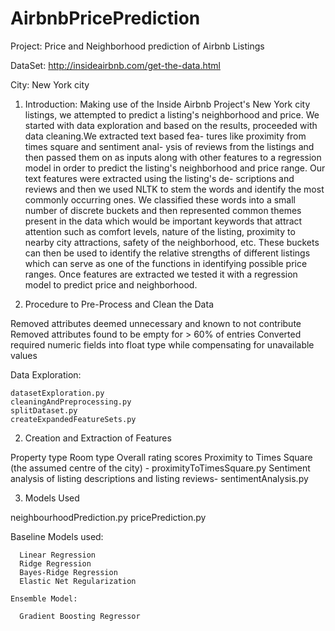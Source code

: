 # AirbnbPricePrediction
Project: Price and Neighborhood prediction of Airbnb Listings

DataSet: http://insideairbnb.com/get-the-data.html

City: New York city

1) Introduction:
Making use of the Inside Airbnb Project's New York city listings, we attempted to predict a listing's neighborhood and price. We started with data exploration and based on the results,
proceeded with data cleaning.We extracted text based fea-
tures like proximity from times square and sentiment anal-
ysis of reviews from the listings and then passed them on
as inputs along with other features to a regression model in
order to predict the listing's neighborhood and price range.
Our text features were extracted using the listing's de-
scriptions and reviews and then we used NLTK to stem
the words and identify the most commonly occurring ones.
We classified these words into a small number of discrete
buckets and then represented common themes present in
the data which would be important keywords that attract
attention such as comfort levels, nature of the listing, proximity to nearby city attractions, safety of the neighborhood,
etc. These buckets can then be used to identify the relative
strengths of different listings which can serve as one of the
functions in identifying possible price ranges. Once features
are extracted we tested it with a regression model to predict
price and neighborhood.
  
2) Procedure to Pre-Process and Clean the Data

Removed attributes deemed unnecessary and known to not contribute
Removed attributes found to be empty for > 60% of entries
Converted required numeric fields into float type while compensating for unavailable values

  Data Exploration:
  
    datasetExploration.py
    cleaningAndPreprocessing.py
    splitDataset.py
    createExpandedFeatureSets.py
  
2) Creation and Extraction of Features
  
Property type
Room type
Overall rating scores
Proximity to Times Square (the assumed centre of the city) - proximityToTimesSquare.py
Sentiment analysis of listing descriptions and listing reviews- sentimentAnalysis.py
  
3) Models Used
   
neighbourhoodPrediction.py
pricePrediction.py
   
   Baseline Models used:
   
      Linear Regression
      Ridge Regression
      Bayes-Ridge Regression
      Elastic Net Regularization
      
    Ensemble Model:
    
      Gradient Boosting Regressor 
      
    
 

  
